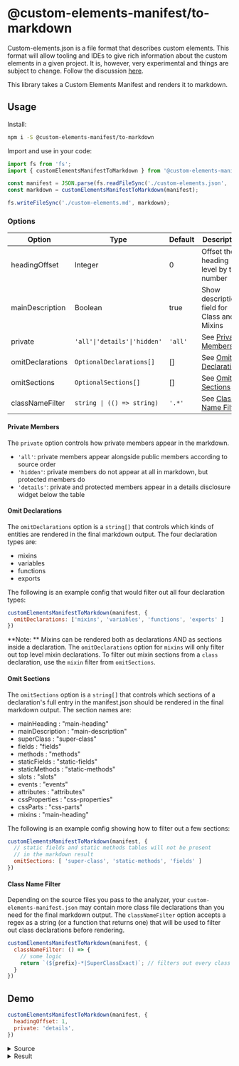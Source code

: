 # @custom-elements-manifest/to-markdown

Custom-elements.json is a file format that describes custom elements. This format will allow tooling and IDEs to give rich information about the custom elements in a given project. It is, however, very experimental and things are subject to change. Follow the discussion [here](https://github.com/webcomponents/custom-elements-manifest).

This library takes a Custom Elements Manifest and renders it to markdown.

## Usage

Install:
```bash
npm i -S @custom-elements-manifest/to-markdown
```

Import and use in your code:
```js
import fs from 'fs';
import { customElementsManifestToMarkdown } from '@custom-elements-manifest/to-markdown';

const manifest = JSON.parse(fs.readFileSync('./custom-elements.json', 'utf-8'));
const markdown = customElementsManifestToMarkdown(manifest);

fs.writeFileSync('./custom-elements.md', markdown);
```

### Options

| Option             | Type                         | Default | Description |
| -------------      | ---------------------------- | ------- | ----------- |
| headingOffset      | Integer                      | 0       | Offset the heading level by this number |
| mainDescription    | Boolean                      | true    | Show description field for Class and Mixins |
| private            | `'all'\|'details'\|'hidden'` | `'all'` | See [Private Members](#private-members) |
| omitDeclarations   | `OptionalDeclarations[]`     | []      | See [Omit Declarations](#omit-declarations) |
| omitSections       | `OptionalSections[]`         | []      | See [Omit Sections](#omit-sections) |
| classNameFilter    | `string \| (() => string)`   | `'.*'`  | See [Class Name Filter](#class-name-filter) |

#### Private Members

The `private` option controls how private members appear in the markdown.
- `'all'`: private members appear alongside public members according to source order
- `'hidden'`: private members do not appear at all in markdown, but protected members do
- `'details'`: private and protected members appear in a details disclosure widget below the table

#### Omit Declarations

The `omitDeclarations` option is a `string[]` that controls which kinds of entities are rendered in the final markdown output. The four declaration types are:

- mixins
- variables
- functions
- exports

The following is an example config that would filter out all four declaration types:

```js
customElementsManifestToMarkdown(manifest, {
  omitDeclarations: ['mixins', 'variables', 'functions', 'exports' ]
})
```
**Note: ** Mixins can be rendered both as declarations AND as sections inside a declaration. The `omitDeclarations` option for `mixins` will only filter out top level mixin declarations. To filter out mixin sections from a `class` declaration, use the `mixin` filter from `omitSections`.

#### Omit Sections

The `omitSections` option is a `string[]` that controls which sections of a declaration's full entry in the manifest.json should be rendered in the final markdown output. The section names are:

- mainHeading : "main-heading"
- mainDescription : "main-description"
- superClass : "super-class"
- fields : "fields"
- methods : "methods"
- staticFields : "static-fields"
- staticMethods : "static-methods"
- slots : "slots"
- events : "events"
- attributes : "attributes"
- cssProperties : "css-properties"
- cssParts : "css-parts"
- mixins : "main-heading"

The following is an example config showing how to filter out a few sections:

```js
customElementsManifestToMarkdown(manifest, {
  // static fields and static methods tables will not be present
  // in the markdown result
  omitSections: [ 'super-class', 'static-methods', 'fields' ]
})
```

#### Class Name Filter
Depending on the source files you pass to the analyzer, your `custom-elements-manifest.json` may contain more class file declarations than you need for the final markdown output. The `classNameFilter` option accepts a regex as a string (or a function that returns one) that will be used to filter out class declarations before rendering.

```js
customElementsManifestToMarkdown(manifest, {
  classNameFilter: () => {
    // some logic
    return `(${prefix}-*|SuperClassExact)`; // filters out every class name that doesnt match the regex provided
  } 
})
```

## Demo

```js
customElementsManifestToMarkdown(manifest, {
  headingOffset: 1,
  private: 'details',
})
```
<details><summary>Source</summary>

```json
{
  "schemaVersion": "1.0.0",
  "readme": "",
  "modules": [
    {
      "kind": "javascript-module",
      "path": "./fixtures/-TEST/package/my-element.js",
      "declarations": [
        {
          "kind": "class",
          "description": "My description",
          "name": "SuperClass",
          "events": [
            {
              "name": "custom-event",
              "type": {
                "text": "SuperCustomEvent"
              },
              "description": "this is custom"
            }
          ],
          "superclass": {
            "name": "LitElement",
            "package": "lit-element"
          },
          "members": [
            {
              "kind": "method",
              "name": "superClassMethod",
              "privacy": "public"
            }
          ]
        },
        {
          "kind": "class",
          "name": "MyElement",
          "cssProperties": [
            {
              "name": "--background-color",
              "description": "Controls the color of bar"
            }
          ],
          "cssParts": [
            {
              "name": "bar",
              "description": "Styles the color of bar"
            }
          ],
          "slots": [
            {
              "name": "container",
              "description": "You can put some elements here"
            }
          ],
          "events": [
            {
              "name": "my-event",
              "type": {
                "text": "Event"
              }
            },
            {
              "name": "custom-event",
              "type": {
                "text": "SuperCustomEvent"
              },
              "description": "this is custom",
              "inheritedFrom": {
                "name": "SuperClass",
                "module": "./fixtures/-TEST/package/my-element.js"
              }
            }
          ],
          "mixins": [
            {
              "name": "LocalizeMixin",
              "package": "lion"
            },
            {
              "name": "Mixin",
              "module": "./fixtures/-TEST/package/my-element.js"
            }
          ],
          "superclass": {
            "name": "SuperClass",
            "module": "./fixtures/-TEST/package/my-element.js"
          },
          "attributes": [
            {
              "name": "prop-1",
              "fieldName": "prop1"
            },
            {
              "name": "prop2",
              "fieldName": "prop2"
            }
          ],
          "members": [
            {
              "kind": "field",
              "name": "prop1",
              "privacy": "public"
            },
            {
              "kind": "field",
              "name": "prop2",
              "privacy": "public"
            },
            {
              "kind": "field",
              "name": "prop3",
              "privacy": "public",
              "type": {
                "text": "boolean"
              },
              "default": "true"
            },
            {
              "kind": "field",
              "name": "foo",
              "type": {
                "text": "string"
              },
              "privacy": "private",
              "description": "description goes here",
              "default": "'bar'"
            },
            {
              "kind": "method",
              "name": "instanceMethod",
              "privacy": "public",
              "description": "Some description of the method here",
              "return": {
                "type": {
                  "text": ""
                }
              },
              "parameters": [
                {
                  "name": "e",
                  "type": {
                    "text": "Event"
                  }
                },
                {
                  "name": "a",
                  "type": {
                    "text": "string"
                  },
                  "description": "some description"
                }
              ]
            },
            {
              "kind": "field",
              "name": "mixinProp",
              "type": {
                "text": "number"
              },
              "privacy": "protected",
              "default": "1",
              "inheritedFrom": {
                "name": "Mixin",
                "module": "./fixtures/-TEST/package/my-element.js"
              }
            },
            {
              "kind": "method",
              "name": "superClassMethod",
              "privacy": "public",
              "inheritedFrom": {
                "name": "SuperClass",
                "module": "./fixtures/-TEST/package/my-element.js"
              }
            }
          ],
          "tagName": "my-element"
        },
        {
          "kind": "variable",
          "name": "variableExport",
          "description": "this is a var export",
          "type": {
            "text": "boolean"
          }
        },
        {
          "kind": "variable",
          "name": "stringVariableExport",
          "description": "this is a string var export",
          "type": {
            "text": "string"
          }
        },
        {
          "kind": "function",
          "name": "functionExport",
          "description": "This is a function export",
          "return": {
            "type": {
              "text": "boolean"
            }
          },
          "parameters": [
            {
              "name": "a",
              "type": {
                "text": "string"
              }
            },
            {
              "name": "b",
              "type": {
                "text": "boolean"
              }
            }
          ]
        },
        {
          "kind": "mixin",
          "name": "MyMixin4",
          "parameters": [
            {
              "name": "klass",
              "type": {
                "text": "*"
              },
              "description": "This is the description"
            },
            {
              "name": "foo",
              "type": {
                "text": "string"
              },
              "description": "Description goes here"
            }
          ]
        },
        {
          "kind": "mixin",
          "name": "Mixin",
          "parameters": [
            {
              "name": "klass",
              "type": {
                "text": "*"
              },
              "description": "This is the description"
            }
          ],
          "members": [
            {
              "kind": "field",
              "name": "mixinProp",
              "type": {
                "text": "number"
              },
              "privacy": "protected",
              "default": "1"
            }
          ]
        }
      ],
      "exports": [
        {
          "kind": "js",
          "name": "SuperClass",
          "declaration": {
            "name": "SuperClass",
            "module": "./fixtures/-TEST/package/my-element.js"
          }
        },
        {
          "kind": "custom-element-definition",
          "name": "my-element",
          "declaration": {
            "name": "MyElement",
            "module": "./fixtures/-TEST/package/my-element.js"
          }
        },
        {
          "kind": "js",
          "name": "variableExport",
          "declaration": {
            "name": "variableExport",
            "module": "./fixtures/-TEST/package/my-element.js"
          }
        },
        {
          "kind": "js",
          "name": "stringVariableExport",
          "declaration": {
            "name": "stringVariableExport",
            "module": "./fixtures/-TEST/package/my-element.js"
          }
        },
        {
          "kind": "js",
          "name": "functionExport",
          "declaration": {
            "name": "functionExport",
            "module": "./fixtures/-TEST/package/my-element.js"
          }
        }
      ]
    }
  ]
}
```

</details>

<details><summary>Result</summary>

  My description

  ## `./fixtures/-TEST/package/my-element.js`:

  ### class: `SuperClass`

  #### Superclass

  | Name       | Module | Package     |
  | ---------- | ------ | ----------- |
  | LitElement |        | lit-element |

  #### Methods

  | Name             | Privacy | Description | Parameters | Return | Inherited From |
  | ---------------- | ------- | ----------- | ---------- | ------ | -------------- |
  | superClassMethod | public  |             |            |        |                |

  #### Events

  | Name         | Type               | Description    | Inherited From |
  | ------------ | ------------------ | -------------- | -------------- |
  | custom-event | `SuperCustomEvent` | this is custom |                |

  <hr/>

  ### class: `MyElement`, `my-element`

  #### Superclass

  | Name       | Module                                 | Package |
  | ---------- | -------------------------------------- | ------- |
  | SuperClass | ./fixtures/-TEST/package/my-element.js |         |

  #### Mixins

  | Name          | Module                                 | Package |
  | ------------- | -------------------------------------- | ------- |
  | LocalizeMixin |                                        | lion    |
  | Mixin         | ./fixtures/-TEST/package/my-element.js |         |

  #### Fields

  | Name  | Privacy | Type      | Default | Description | Inherited From |
  | ----- | ------- | --------- | ------- | ----------- | -------------- |
  | prop1 | public  |           |         |             |                |
  | prop2 | public  |           |         |             |                |
  | prop3 | public  | `boolean` | `true`  |             |                |

  #### Methods

  | Name             | Privacy | Description                         | Parameters            | Return | Inherited From |
  | ---------------- | ------- | ----------------------------------- | --------------------- | ------ | -------------- |
  | instanceMethod   | public  | Some description of the method here | `e: Event, a: string` |        |                |
  | superClassMethod | public  |                                     |                       |        | SuperClass     |

  #### Events

  | Name         | Type               | Description    | Inherited From |
  | ------------ | ------------------ | -------------- | -------------- |
  | my-event     | `Event`            |                |                |
  | custom-event | `SuperCustomEvent` | this is custom | SuperClass     |

  #### Attributes

  | Name   | Field | Inherited From |
  | ------ | ----- | -------------- |
  | prop-1 | prop1 |                |
  | prop2  | prop2 |                |

  #### CSS Properties

  | Name               | Description               |
  | ------------------ | ------------------------- |
  | --background-color | Controls the color of bar |

  #### Slots

  | Name      | Description                    |
  | --------- | ------------------------------ |
  | container | You can put some elements here |

  <details><summary>Private API</summary>

  #### Fields

  | Name      | Privacy   | Type     | Default | Description           | Inherited From |
  | --------- | --------- | -------- | ------- | --------------------- | -------------- |
  | foo       | private   | `string` | `'bar'` | description goes here |                |
  | mixinProp | protected | `number` | `1`     |                       | Mixin          |

  </details>

  <hr/>

  ### mixin: `MyMixin4`

  #### Parameters

  | Name  | Type     | Default | Description             |
  | ----- | -------- | ------- | ----------------------- |
  | klass | `*`      |         | This is the description |
  | foo   | `string` |         | Description goes here   |

  <hr/>

  ### mixin: `Mixin`

  #### Parameters

  | Name  | Type | Default | Description             |
  | ----- | ---- | ------- | ----------------------- |
  | klass | `*`  |         | This is the description |

  <details><summary>Private API</summary>

  #### Fields

  | Name      | Privacy   | Type     | Default | Description | Inherited From |
  | --------- | --------- | -------- | ------- | ----------- | -------------- |
  | mixinProp | protected | `number` | `1`     |             |                |

  </details>

  <hr/>

  ### Variables

  | Name                 | Description                 | Type      |
  | -------------------- | --------------------------- | --------- |
  | variableExport       | this is a var export        | `boolean` |
  | stringVariableExport | this is a string var export | `string`  |

  <hr/>

  ### Functions

  | Name           | Description               | Parameters              | Return    |
  | -------------- | ------------------------- | ----------------------- | --------- |
  | functionExport | This is a function export | `a: string, b: boolean` | `boolean` |

  <hr/>

  ### Exports

  | Kind                      | Name                 | Declaration          | Module                                 | Package |
  | ------------------------- | -------------------- | -------------------- | -------------------------------------- | ------- |
  | js                        | SuperClass           | SuperClass           | ./fixtures/-TEST/package/my-element.js |         |
  | custom-element-definition | my-element           | MyElement            | ./fixtures/-TEST/package/my-element.js |         |
  | js                        | variableExport       | variableExport       | ./fixtures/-TEST/package/my-element.js |         |
  | js                        | stringVariableExport | stringVariableExport | ./fixtures/-TEST/package/my-element.js |         |
  | js                        | functionExport       | functionExport       | ./fixtures/-TEST/package/my-element.js |         |

</details>
